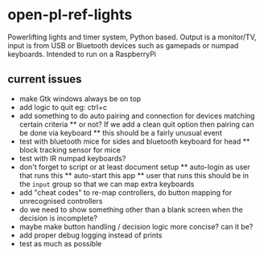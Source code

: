 # open-pl-ref-lights
Powerlifting lights and timer system, Python based.  Output is a monitor/TV, input is from USB or Bluetooth devices such as gamepads or numpad keyboards.  Intended to run on a RaspberryPi

## current issues
* make Gtk windows always be on top
* add logic to quit eg: ctrl+c
* add something to do auto pairing and connection for devices matching certain criteria
** or not?  If we add a clean quit option then pairing can be done via keyboard
** this should be a fairly unusual event
* test with bluetooth mice for sides and bluetooth keyboard for head
** block tracking sensor for mice
* test with IR numpad keyboards?
* don't forget to script or at least document setup
** auto-login as user that runs this
** auto-start this app
** user that runs this should be in the `input` group so that we can map extra keyboards
* add "cheat codes" to re-map controllers, do button mapping for unrecognised controllers
* do we need to show something other than a blank screen when the decision is incomplete?
* maybe make button handling / decision logic more concise?  can it be?
* add proper debug logging instead of prints
* test as much as possible
